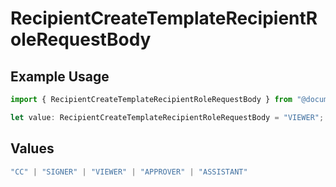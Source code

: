 # RecipientCreateTemplateRecipientRoleRequestBody

## Example Usage

```typescript
import { RecipientCreateTemplateRecipientRoleRequestBody } from "@documenso/sdk-typescript/models/operations";

let value: RecipientCreateTemplateRecipientRoleRequestBody = "VIEWER";
```

## Values

```typescript
"CC" | "SIGNER" | "VIEWER" | "APPROVER" | "ASSISTANT"
```